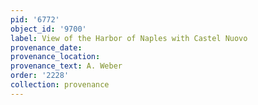```yaml
---
pid: '6772'
object_id: '9700'
label: View of the Harbor of Naples with Castel Nuovo
provenance_date:
provenance_location:
provenance_text: A. Weber
order: '2228'
collection: provenance
---
```

